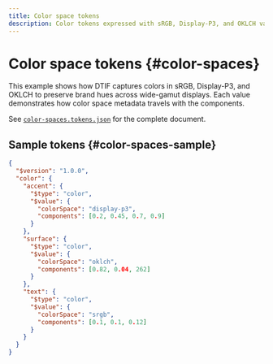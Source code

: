 ```yaml
---
title: Color space tokens
description: Color tokens expressed with sRGB, Display-P3, and OKLCH values.
---
```


# Color space tokens {#color-spaces}

This example shows how DTIF captures colors in sRGB, Display-P3, and OKLCH to preserve brand hues across wide-gamut displays. Each value demonstrates how color space metadata travels with the components.

See [`color-spaces.tokens.json`](https://github.com/bylapidist/dtif/blob/main/examples/color-spaces.tokens.json) for the complete document.

## Sample tokens {#color-spaces-sample}

```json dtif
{
  "$version": "1.0.0",
  "color": {
    "accent": {
      "$type": "color",
      "$value": {
        "colorSpace": "display-p3",
        "components": [0.2, 0.45, 0.7, 0.9]
      }
    },
    "surface": {
      "$type": "color",
      "$value": {
        "colorSpace": "oklch",
        "components": [0.82, 0.04, 262]
      }
    },
    "text": {
      "$type": "color",
      "$value": {
        "colorSpace": "srgb",
        "components": [0.1, 0.1, 0.12]
      }
    }
  }
}
```
